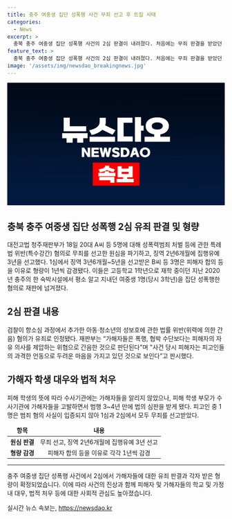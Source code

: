 ```yaml
---
title: 충주 여중생 집단 성폭행 사건 무죄 선고 후 트집 사태
categories:
  - News
excerpt: >
  충북 충주 여중생 집단 성폭행 사건의 2심 판결이 내려졌다. 처음에는 무죄 판결을 받았던 가해자들이 이번에는 대거 유죄를 선고받았다. 검찰이 항소심에서 추가한 아동·청소년의 성보호에 관한 법률 위반 혐의가 유죄로 인정되었다. 이에 따라 징역형이 선고되며, 일부 피고인들은 피해자 합의 등을 이유로 형량이 감경되었다. 이 사건은 수사기관에 알리지 않았던 피해 학생의 부모가 가해자를 고발하면서 범행 3~4년 만에 법의 심판을 받게 되었던 사건이다.
feature_text: >
  충북 충주 여중생 집단 성폭행 사건의 2심 판결이 내려졌다. 처음에는 무죄 판결을 받았던 가해자들이 이번에는 대거 유죄를 선고받았다. 검찰이 항소심에서 추가한 아동·청소년의 성보호에 관한 법률 위반 혐의가 유죄로 인정되었다. 이에 따라 징역형이 선고되며, 일부 피고인들은 피해자 합의 등을 이유로 형량이 감경되었다. 이 사건은 수사기관에 알리지 않았던 피해 학생의 부모가 가해자를 고발하면서 범행 3~4년 만에 법의 심판을 받게 되었던 사건이다.
image: '/assets/img/newsdao_breakingnews.jpg'
---
```


<p><img src="/assets/img/newsdao_breakingnews.jpg" alt="ontimetimes 속보" /></p>

<h2 data-ke-size="size26">충북 충주 여중생 집단 성폭행 2심 유죄 판결 및 형량</h2>

<p data-ke-size="size16">대전고법 청주재판부가 18일 20대 A씨 등 5명에 대해 성폭력범죄 처벌 등에 관한 특례법 위반(특수강간) 혐의로 무죄를 선고한 원심을 파기하고, 징역 2년6개월에 집행유예 3년을 선고했다. 1심에서 징역 3년6개월~5년을 선고받은 B씨 등 3명은 피해자 합의 등을 이유로 형량이 1년씩 감경됐다. 이들은 고등학교 1학년으로 재학 중이던 지난 2020년 충주의 한 숙박시설에서 평소 알고 지내던 여중생 1명(당시 3학년)을 집단 성폭행한 혐의로 재판에 넘겨졌다.</p>

<h2 data-ke-size="size26">2심 판결 내용</h2>

<p data-ke-size="size16">검찰이 항소심 과정에서 추가한 아동·청소년의 성보호에 관한 법률 위반(위력에 의한 간음) 혐의가 유죄로 인정됐다. 재판부는 “가해자들은 폭행, 협박 수단보다는 피해자의 자유 의사를 제압하는 위협으로 간음한 것으로 판단된다"며 "사건 당시 피해자는 피고인들의 과격한 언동으로 두려운 마음을 가지고 있던 것으로 보인다”고 판시했다.</p>

<h2 data-ke-size="size26">가해자 학생 대우와 법적 처우</h2>

<p data-ke-size="size16">피해 학생의 뜻에 따라 수사기관에는 가해자들을 알리지 않았으나, 피해 학생 부모가 수사기관에 가해자들을 고발하면서 범행 3~4년 만에 법의 심판을 받게 됐다. 피고인 중 1명은 범죄 혐의 사실이 입증되지 않아 1심과 2심에서 모두 무죄를 선고받았다.</p>

<table>
    <thead>
        <tr>
            <td style="text-align: center; height: 17px;"><b>항목</b></td>
            <td style="text-align: center; height: 17px;"><b>내용</b></td>
        </tr>
    </thead>
    <tbody>
        <tr>
            <td style="text-align: center; height: 17px;"><b>원심 판결</b></td>
            <td style="text-align: center; height: 17px;">무죄 선고, 징역 2년6개월에 집행유예 3년 선고</td>
        </tr>
        <tr>
            <td style="text-align: center; height: 17px;"><b>형량 감경</b></td>
            <td style="text-align: center; height: 17px;">피해자 합의 등을 이유로 각각 1년씩 감경</td>
        </tr>
    </tbody>
</table>

<hr>

<p data-ke-size="size16">충주 여중생 집단 성폭행 사건에서 2심에서 가해자들에 대한 유죄 판결과 각자 받은 형량이 확정되었습니다. 이에 따라 사건의 진상과 함께 피해자 및 가해자들의 학교 및 가정 내 대우, 법적 처우 등에 대한 사회적 관심도 높아졌습니다. </p>
실시간 뉴스 속보는, <a href="https://newsdao.kr" rel="dofollow">https://newsdao.kr</a>


